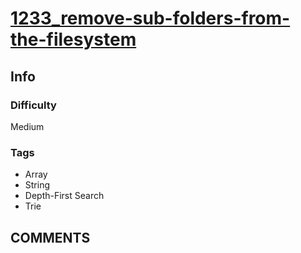 # [1233_remove-sub-folders-from-the-filesystem](https://leetcode.com/problems/remove-sub-folders-from-the-filesystem)

## Info

### Difficulty

Medium

### Tags

- Array
- String
- Depth-First Search
- Trie

## __COMMENTS__

> 
